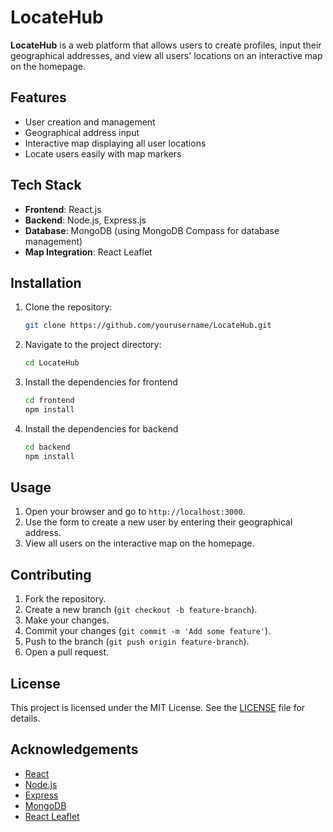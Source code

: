 # LocateHub

**LocateHub** is a web platform that allows users to create profiles, input their geographical addresses, and view all users' locations on an interactive map on the homepage.

## Features

- User creation and management
- Geographical address input
- Interactive map displaying all user locations
- Locate users easily with map markers

## Tech Stack

- **Frontend**: React.js
- **Backend**: Node.js, Express.js
- **Database**: MongoDB (using MongoDB Compass for database management)
- **Map Integration**: React Leaflet

## Installation

1. Clone the repository:
   ```bash
   git clone https://github.com/yourusername/LocateHub.git
   
2. Navigate to the project directory:
   ```bash
   cd LocateHub
   
3. Install the dependencies for frontend 
   ```bash
   cd frontend
   npm install
   
3. Install the dependencies for backend 
   ```bash
   cd backend
   npm install

## Usage

1. Open your browser and go to `http://localhost:3000`.
2. Use the form to create a new user by entering their geographical address.
3. View all users on the interactive map on the homepage.

## Contributing

1. Fork the repository.
2. Create a new branch (`git checkout -b feature-branch`).
3. Make your changes.
4. Commit your changes (`git commit -m 'Add some feature'`).
5. Push to the branch (`git push origin feature-branch`).
6. Open a pull request.

## License

This project is licensed under the MIT License. See the [LICENSE](LICENSE) file for details.

## Acknowledgements

- [React](https://reactjs.org/)
- [Node.js](https://nodejs.org/)
- [Express](https://expressjs.com/)
- [MongoDB](https://www.mongodb.com/)
- [React Leaflet](https://react-leaflet.js.org/)

